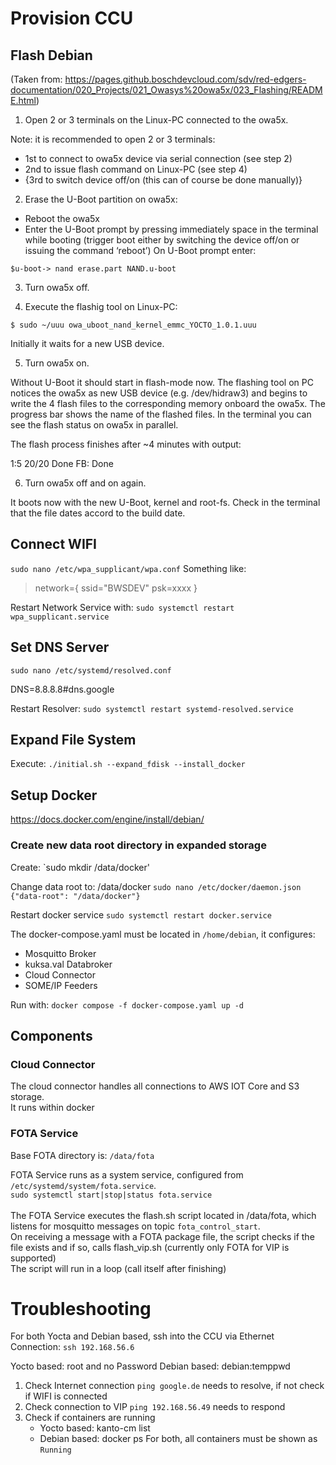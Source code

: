 # Provision CCU

## Flash Debian
(Taken from: https://pages.github.boschdevcloud.com/sdv/red-edgers-documentation/020_Projects/021_Owasys%20owa5x/023_Flashing/README.html)

1. Open 2 or 3 terminals on the Linux-PC connected to the owa5x.

Note: it is recommended to open 2 or 3 terminals:
- 1st to connect to owa5x device via serial connection (see step 2)
- 2nd to issue flash command on Linux-PC (see step 4)
- {3rd to switch device off/on (this can of course be done manually)}

2. Erase the U-Boot partition on owa5x:
- Reboot the owa5x
- Enter the U-Boot prompt by pressing immediately space in the terminal while booting (trigger boot either by switching the device off/on or issuing the command ‘reboot’) On U-Boot prompt enter:

`$u-boot-> nand erase.part NAND.u-boot`

3. Turn owa5x off.

4. Execute the flashig tool on Linux-PC:

`$ sudo ~/uuu owa_uboot_nand_kernel_emmc_YOCTO_1.0.1.uuu`

Initially it waits for a new USB device.

5. Turn owa5x on.

Without U-Boot it should start in flash-mode now. The flashing tool on PC notices the owa5x as new USB device (e.g. /dev/hidraw3) and begins to write the 4 flash files to the corresponding memory onboard the owa5x. The progress bar shows the name of the flashed files. In the terminal you can see the flash status on owa5x in parallel.

The flash process finishes after ~4 minutes with output:

1:5 20/20 Done FB: Done

6. Turn owa5x off and on again.

It boots now with the new U-Boot, kernel and root-fs. Check in the terminal that the file dates accord to the build date.

## Connect WIFI
`sudo nano /etc/wpa_supplicant/wpa.conf`
Something like:
>network={
>        ssid="BWSDEV"
>        psk=xxxx
>}

Restart Network Service with: `sudo systemctl restart wpa_supplicant.service`

## Set DNS Server
`sudo nano /etc/systemd/resolved.conf`

DNS=8.8.8.8#dns.google

Restart Resolver: `sudo systemctl restart systemd-resolved.service`

## Expand File System
Execute: `./initial.sh --expand_fdisk --install_docker`

## Setup Docker

https://docs.docker.com/engine/install/debian/

### Create new data root directory in expanded storage
Create: `sudo mkdir /data/docker'

Change data root to: /data/docker
`sudo nano /etc/docker/daemon.json`
`{"data-root": "/data/docker"}`

Restart docker service
`sudo systemctl restart docker.service`
 
The docker-compose.yaml must be located in `/home/debian`, it configures:
- Mosquitto Broker
- kuksa.val Databroker
- Cloud Connector
- SOME/IP Feeders

Run with: `docker compose -f docker-compose.yaml up -d`

## Components
### Cloud Connector
The cloud connector handles all connections to AWS IOT Core and S3 storage.\
It runs within docker

### FOTA Service
Base FOTA directory is: `/data/fota`

FOTA Service runs as a system service, configured from `/etc/systemd/system/fota.service`.\
`sudo systemctl start|stop|status fota.service` \
\
The FOTA Service executes the flash.sh script located in /data/fota, which listens for mosquitto messages on topic `fota_control_start`.\
On receiving a message with a FOTA package file, the script checks if the file exists and if so, calls flash_vip.sh (currently only FOTA for VIP is supported)\
The script will run in a loop (call itself after finishing)


# Troubleshooting

For both Yocta and Debian based, ssh into the CCU via Ethernet Connection: `ssh 192.168.56.6`

Yocto based: root and no Password
Debian based: debian:temppwd

1. Check Internet connection
   `ping google.de` needs to resolve, if not check if WIFI is connected
2. Check connection to VIP
   `ping 192.168.56.49` needs to respond
3. Check if containers are running
   - Yocto based: kanto-cm list
   - Debian based: docker ps
   For both, all containers must be shown as `Running` 
   

